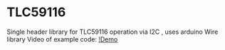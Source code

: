 # TLC59116
Single header library for TLC59116 operation via I2C , uses arduino Wire library
Video of example code:
[!Demo](https://github.com/timksf/TLC59116/raw/master/examples/demo.gif)